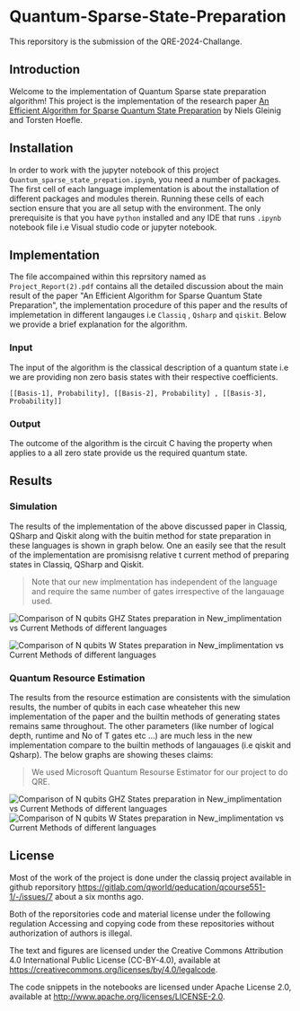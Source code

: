 # Quantum-Sparse-State-Preparation
This reporsitory is the submission of the QRE-2024-Challange.

## Introduction 
Welcome to the implementation of Quantum Sparse state preparation algorithm!
This project is the implementation of the research paper [An Efficient Algorithm for Sparse Quantum State Preparation](https://htor.inf.ethz.ch/publications/img/quantum_dac.pdf) by Niels Gleinig and Torsten Hoefle.

## Installation

In order to work with the jupyter notebook of this project `Quantum_sparse_state_prepation.ipynb`, you need a number of packages. The first cell of each language implementation is about the installation of different packages and modules therein. Running these cells of each section ensure that you are all setup with the environment. The only prerequisite is that you have `python` installed and any IDE that runs `.ipynb` notebook file i.e Visual studio code or jupyter notebook.

## Implementation

The file accompained within this reprsitory named as `Project_Report(2).pdf` contains all the detailed discussion about the main result of the paper "An Efficient Algorithm for Sparse Quantum State Preparation", the implementation procedure of this paper and the results of implemetation in different langauges i.e `Classiq` , `Qsharp` and `qiskit`. Below we provide a brief explanation for the algorithm.

### Input
The input of the algorithm is the classical description of a quantum state i.e we are providing non zero basis states with their respective coefficients.

```[[Basis-1], Probability], [[Basis-2], Probability] , [[Basis-3], Probability]]```

### Output

The outcome of the algorithm is the circuit C having the property when applies to a all zero state provide us the required quantum state.

## Results

### Simulation
The results of the implementation of the above discussed paper in Classiq, QSharp and Qiskit along with the buitin method for state preparation in these languages is shown in graph below. One an easily see that the result of the implementation are promisisng relative t current method of preparing states in Classiq, QSharp and Qiskit. 
> Note that our new implmentation has independent of the language and require the same number of gates irrespective of the langauage used.

![Comparison of N qubits GHZ States preparation in New_implimentation vs Current Methods of different languages](1.PNG)

![Comparison of N qubits W States preparation in New_implimentation vs Current Methods of different languages](2.PNG)



### Quantum Resource Estimation

The results from the resource estimation are consistents with the simulation results, the number of qubits in each case wheateher this new implementation of the paper and the builtin methods of generating states remains same throughout. The other parameters (like number of logical depth, runtime and No of T gates etc ...) are much less in the new implementation compare to the builtin methods of langauages (i.e qiskit and Qsharp). The below graphs are showing theses claims:

> We used Microsoft Quantum Resourse Estimator for our project to do QRE.

![Comparison of N qubits GHZ States preparation in New_implimentation vs Current Methods of different languages](GHZ_States_Comparision.png)
![Comparison of N qubits W States preparation in New_implimentation vs Current Methods of different languages](W_States_comparision.png)


## License

Most of the work of the project is done under the classiq project available in github reporsitory https://gitlab.com/qworld/qeducation/qcourse551-1/-/issues/7 about a six months ago.

Both of the reporsitories code and material license under the following regulation Accessing and copying code from these repositories without authorization of authors is illegal.

The text and figures are licensed under the Creative Commons Attribution 4.0 International Public License (CC-BY-4.0), available at https://creativecommons.org/licenses/by/4.0/legalcode.

The code snippets in the notebooks are licensed under Apache License 2.0, available at http://www.apache.org/licenses/LICENSE-2.0.
